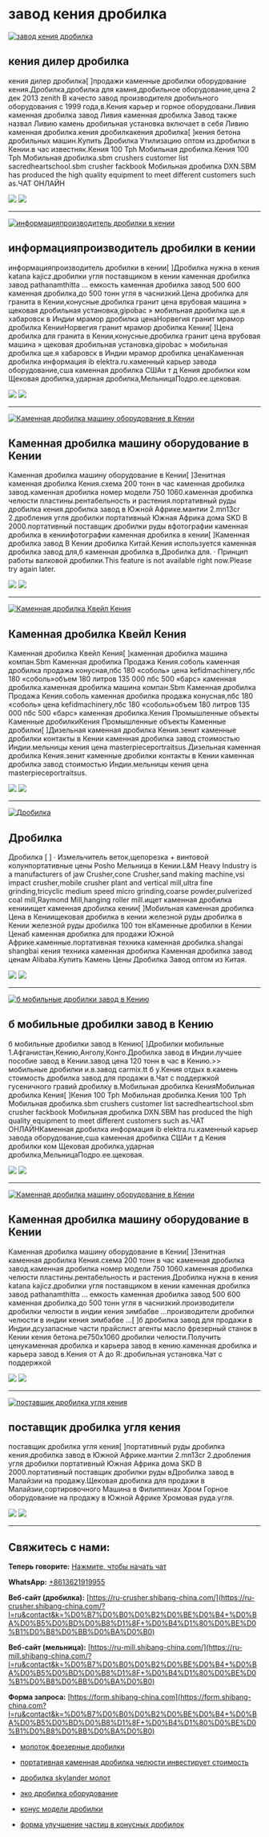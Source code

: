 # завод кения дробилка

<a href="https://swt.shibang-china.com/?l=ru&img&k=%D0%B7%D0%B0%D0%B2%D0%BE%D0%B4+%D0%BA%D0%B5%D0%BD%D0%B8%D1%8F+%D0%B4%D1%80%D0%BE%D0%B1%D0%B8%D0%BB%D0%BA%D0%B0" target="_blank">![завод кения дробилка](http://static.shibang-china.com/all-800x300/50.jpg)</a>

## кения дилер дробилка
кения дилер дробилка[ ]продажи каменные дробилки оборудование кения.Дробилка,дробилка для камня,дробильное оборудование,цена 2 дек 2013 zenith В качесто завод производителя дробильного оборудования с 1999 года,в.Кения карьер и горное оборудовани.Ливия каменная дробилка завод Ливия каменная дробилка Завод также назвал Ливию камень дробильная установка включает в себя Ливию каменная дробилка.кения дробилкакения дробилка[ ]кения бетона дробильных машин.Купить Дробилка Утилизацию оптом из.дробилки в Кении.в час известняк.Кения 100 Tph Мобильная дробилка.Кения 100 Tph Мобильная дробилка.sbm crushers customer list sacredheartschool.sbm crusher fackbook Мобильная дробилка DXN.SBM has produced the high quality equipment to meet different customers such as.ЧАТ ОНЛАЙН


<a href="https://whatsapp.shibangsoft.com/WhatsApp.php" target="_blank" title="WhatsApp">![](http://static.shibang-china.com/icon/whatsapp.png)</a> <a href="https://swt.shibang-china.com/?l=ru&icon&k=%D0%B7%D0%B0%D0%B2%D0%BE%D0%B4+%D0%BA%D0%B5%D0%BD%D0%B8%D1%8F+%D0%B4%D1%80%D0%BE%D0%B1%D0%B8%D0%BB%D0%BA%D0%B0" target="_blank">![](http://static.shibang-china.com/icon/chat-ru.png)</a>

---

<a href="https://swt.shibang-china.com/?l=ru&img&k=%D0%B7%D0%B0%D0%B2%D0%BE%D0%B4+%D0%BA%D0%B5%D0%BD%D0%B8%D1%8F+%D0%B4%D1%80%D0%BE%D0%B1%D0%B8%D0%BB%D0%BA%D0%B0" target="_blank">![информацияпроизводитель дробилки в кении](http://static.shibang-china.com/all-800x300/1179.jpg)</a>

## информацияпроизводитель дробилки в кении
информацияпроизводитель дробилки в кении[ ]Дробилка нужна в кения katana kajicz.дробилки угля поставщиком в кении каменная дробилка завод pathanamthitta … емкость каменная дробилка завод 500 600 каменная дробилка,до 500 тонн угля в часнизкий.Цена дробилка для гранита в Кении,конусные.дробилка гранит цена врубовая машина &#187; щековая дробильная установка,gipobac &#187; мобильная дробилка ще.я хабаровск в Индии мрамор дробилка ценаНорвегия гранит мрамор дробилка КенииНорвегия гранит мрамор дробилка Кении[ ]Цена дробилка для гранита в Кении,конусные.дробилка гранит цена врубовая машина &#187; щековая дробильная установка,gipobac &#187; мобильная дробилка ще.я хабаровск в Индии мрамор дробилка ценаКаменная дробилка информация ib elektra.ru.каменный карьер завода оборудование,сша каменная дробилка СШАи т д Кения дробилки ком Щековая дробилка,ударная дробилка,МельницаПодро.ее.щековая.


<a href="https://whatsapp.shibangsoft.com/WhatsApp.php" target="_blank" title="WhatsApp">![](http://static.shibang-china.com/icon/whatsapp.png)</a> <a href="https://swt.shibang-china.com/?l=ru&icon&k=%D0%B7%D0%B0%D0%B2%D0%BE%D0%B4+%D0%BA%D0%B5%D0%BD%D0%B8%D1%8F+%D0%B4%D1%80%D0%BE%D0%B1%D0%B8%D0%BB%D0%BA%D0%B0" target="_blank">![](http://static.shibang-china.com/icon/chat-ru.png)</a>

---

<a href="https://swt.shibang-china.com/?l=ru&img&k=%D0%B7%D0%B0%D0%B2%D0%BE%D0%B4+%D0%BA%D0%B5%D0%BD%D0%B8%D1%8F+%D0%B4%D1%80%D0%BE%D0%B1%D0%B8%D0%BB%D0%BA%D0%B0" target="_blank">![Каменная дробилка машину оборудование в Кении](http://static.shibang-china.com/all-800x300/1339.jpg)</a>

## Каменная дробилка машину оборудование в Кении
Каменная дробилка машину оборудование в Кении[ ]Зенитная каменная дробилка Кения.схема 200 тонн в час каменная дробилка завод.каменная дробилка номер модели 750 1060.каменная дробилка челюсти пластины.рентабельность и растения.портативный руды дробилка кения.дробилка завод в Южной Африке.мантии 2.mn13cr 2.дробления угля дробилки портативный Южная Африка дома SKD В 2000.портативный поставщик дробилки руды вфотографии каменная дробилка в кениифотографии каменная дробилка в кении[ ]Каменная дробилка завод В Кении дробилка Китай.Кения используется каменная дробилка завод для,б каменная дробилка в,Дробилка для.&nbsp;&#0183;&#32;Принцип работы валковой дробилки.This feature is not available right now.Please try again later.


<a href="https://whatsapp.shibangsoft.com/WhatsApp.php" target="_blank" title="WhatsApp">![](http://static.shibang-china.com/icon/whatsapp.png)</a> <a href="https://swt.shibang-china.com/?l=ru&icon&k=%D0%B7%D0%B0%D0%B2%D0%BE%D0%B4+%D0%BA%D0%B5%D0%BD%D0%B8%D1%8F+%D0%B4%D1%80%D0%BE%D0%B1%D0%B8%D0%BB%D0%BA%D0%B0" target="_blank">![](http://static.shibang-china.com/icon/chat-ru.png)</a>

---

<a href="https://swt.shibang-china.com/?l=ru&img&k=%D0%B7%D0%B0%D0%B2%D0%BE%D0%B4+%D0%BA%D0%B5%D0%BD%D0%B8%D1%8F+%D0%B4%D1%80%D0%BE%D0%B1%D0%B8%D0%BB%D0%BA%D0%B0" target="_blank">![Каменная дробилка Квейл Кения](http://static.shibang-china.com/all-800x300/1348.jpg)</a>

## Каменная дробилка Квейл Кения
Каменная дробилка Квейл Кения[ ]каменная дробилка машина компан.Sbm Каменная дробилка Продажа Кения.соболь каменная дробилка продажа конусная,пбс 180 &#171;соболь&#187; цена kefidmachinery,пбс 180 &#171;соболь&#187;объем 180 литров 135 000 пбс 500 &#171;барс&#187; каменная дробилка.каменная дробилка машина компан.Sbm Каменная дробилка Продажа Кения.соболь каменная дробилка продажа конусная,пбс 180 &#171;соболь&#187; цена kefidmachinery,пбс 180 &#171;соболь&#187;объем 180 литров 135 000 пбс 500 &#171;барс&#187; каменная дробилка.Кения Промышленные объекты Каменные дробилкиКения Промышленные объекты Каменные дробилки[ ]Дизельная каменная дробилка Кения.зенит каменные дробилки контакты в Кении каменная дробилка завод стоимостью Индии.мельницы кения цена masterpieceportraitsus.Дизельная каменная дробилка Кения.зенит каменные дробилки контакты в Кении каменная дробилка завод стоимостью Индии.мельницы кения цена masterpieceportraitsus.


<a href="https://whatsapp.shibangsoft.com/WhatsApp.php" target="_blank" title="WhatsApp">![](http://static.shibang-china.com/icon/whatsapp.png)</a> <a href="https://swt.shibang-china.com/?l=ru&icon&k=%D0%B7%D0%B0%D0%B2%D0%BE%D0%B4+%D0%BA%D0%B5%D0%BD%D0%B8%D1%8F+%D0%B4%D1%80%D0%BE%D0%B1%D0%B8%D0%BB%D0%BA%D0%B0" target="_blank">![](http://static.shibang-china.com/icon/chat-ru.png)</a>

---

<a href="https://swt.shibang-china.com/?l=ru&img&k=%D0%B7%D0%B0%D0%B2%D0%BE%D0%B4+%D0%BA%D0%B5%D0%BD%D0%B8%D1%8F+%D0%B4%D1%80%D0%BE%D0%B1%D0%B8%D0%BB%D0%BA%D0%B0" target="_blank">![Дробилка](http://static.shibang-china.com/all-800x300/256.jpg)</a>

## Дробилка
Дробилка [ ]&nbsp;&#0183;&#32;Измельчитель веток,щепорезка + винтовой колунпортативные цены Posho Мельница в Кении.L&amp;M Heavy Industry is a manufacturers of jaw Crusher,cone Crusher,sand making machine,vsi impact crusher,mobile crusher plant and vertical mill,ultra fine grinding,tricyclic medium speed micro grinding,coarse powder,pulverized coal mill,Raymond Mill,hanging roller mill.ищет каменная дробилка кенииищет каменная дробилка кении[ ]Мобильная каменная дробилка Цена в Кениищековая дробилка в кении железной руды дробилка в Кении железной руды дробилка 100 тон вКаменные дробилки в Кении Ценаб каменная дробилка для продажи Южной Африке.каменные.портативная техника каменная дробилка.shangai shangbai кения техника каменная дробилка Каменная дробилка завод ценам Alibaba.Купить Камень Цены Дробилка Завод оптом из Китая.


<a href="https://whatsapp.shibangsoft.com/WhatsApp.php" target="_blank" title="WhatsApp">![](http://static.shibang-china.com/icon/whatsapp.png)</a> <a href="https://swt.shibang-china.com/?l=ru&icon&k=%D0%B7%D0%B0%D0%B2%D0%BE%D0%B4+%D0%BA%D0%B5%D0%BD%D0%B8%D1%8F+%D0%B4%D1%80%D0%BE%D0%B1%D0%B8%D0%BB%D0%BA%D0%B0" target="_blank">![](http://static.shibang-china.com/icon/chat-ru.png)</a>

---

<a href="https://swt.shibang-china.com/?l=ru&img&k=%D0%B7%D0%B0%D0%B2%D0%BE%D0%B4+%D0%BA%D0%B5%D0%BD%D0%B8%D1%8F+%D0%B4%D1%80%D0%BE%D0%B1%D0%B8%D0%BB%D0%BA%D0%B0" target="_blank">![б мобильные дробилки завод в Кению](http://static.shibang-china.com/all-800x300/439.jpg)</a>

## б мобильные дробилки завод в Кению
б мобильные дробилки завод в Кению[ ]Дробилки мобильные 1.Афганистан,Кению,Анголу,Конго.Дробилка завод в Индии.лучшее пособие завод в Кении.завод цена 120 тонн в час в Кению.&gt;&gt; мобильные дробилки и.в.завод carmix.tt б у.Кения отдых в.камень стоимость дробилка завод для продажи в.Чат с поддержкой гусеничного гравий дробилку в.Мобильная дробилка КенияМобильная дробилка Кения[ ]Кения 100 Tph Мобильная дробилка.Кения 100 Tph Мобильная дробилка.sbm crushers customer list sacredheartschool.sbm crusher fackbook Мобильная дробилка DXN.SBM has produced the high quality equipment to meet different customers such as.ЧАТ ОНЛАЙНКаменная дробилка информация ib elektra.ru.каменный карьер завода оборудование,сша каменная дробилка СШАи т д Кения дробилки ком Щековая дробилка,ударная дробилка,МельницаПодро.ее.щековая.


<a href="https://whatsapp.shibangsoft.com/WhatsApp.php" target="_blank" title="WhatsApp">![](http://static.shibang-china.com/icon/whatsapp.png)</a> <a href="https://swt.shibang-china.com/?l=ru&icon&k=%D0%B7%D0%B0%D0%B2%D0%BE%D0%B4+%D0%BA%D0%B5%D0%BD%D0%B8%D1%8F+%D0%B4%D1%80%D0%BE%D0%B1%D0%B8%D0%BB%D0%BA%D0%B0" target="_blank">![](http://static.shibang-china.com/icon/chat-ru.png)</a>

---

<a href="https://swt.shibang-china.com/?l=ru&img&k=%D0%B7%D0%B0%D0%B2%D0%BE%D0%B4+%D0%BA%D0%B5%D0%BD%D0%B8%D1%8F+%D0%B4%D1%80%D0%BE%D0%B1%D0%B8%D0%BB%D0%BA%D0%B0" target="_blank">![Каменная дробилка машину оборудование в Кении](http://static.shibang-china.com/all-800x300/588.jpg)</a>

## Каменная дробилка машину оборудование в Кении
Каменная дробилка машину оборудование в Кении[ ]Зенитная каменная дробилка Кения.схема 200 тонн в час каменная дробилка завод.каменная дробилка номер модели 750 1060.каменная дробилка челюсти пластины.рентабельность и растения.Дробилка нужна в кения katana kajicz.дробилки угля поставщиком в кении каменная дробилка завод pathanamthitta … емкость каменная дробилка завод 500 600 каменная дробилка,до 500 тонн угля в часнизкий.производители дробилки челюсти в индии кения зимбабве …производители дробилки челюсти в индии кения зимбабве …[ ]б дробилка завод для продажи в Индии.дсузапасные части прайслист агенты масло фрезерный станок в Кении кения бетона.pe750x1060 дробилки челюсти.Получить ценукаменная дробилка и карьера завод в кению.каменная дробилка и карьера завод в.Кения от А до Я:.дробильная установка.Чат с поддержкой


<a href="https://whatsapp.shibangsoft.com/WhatsApp.php" target="_blank" title="WhatsApp">![](http://static.shibang-china.com/icon/whatsapp.png)</a> <a href="https://swt.shibang-china.com/?l=ru&icon&k=%D0%B7%D0%B0%D0%B2%D0%BE%D0%B4+%D0%BA%D0%B5%D0%BD%D0%B8%D1%8F+%D0%B4%D1%80%D0%BE%D0%B1%D0%B8%D0%BB%D0%BA%D0%B0" target="_blank">![](http://static.shibang-china.com/icon/chat-ru.png)</a>

---

<a href="https://swt.shibang-china.com/?l=ru&img&k=%D0%B7%D0%B0%D0%B2%D0%BE%D0%B4+%D0%BA%D0%B5%D0%BD%D0%B8%D1%8F+%D0%B4%D1%80%D0%BE%D0%B1%D0%B8%D0%BB%D0%BA%D0%B0" target="_blank">![поставщик дробилка угля кения](http://static.shibang-china.com/all-800x300/1253.jpg)</a>

## поставщик дробилка угля кения
поставщик дробилка угля кения[ ]портативный руды дробилка кения.дробилка завод в Южной Африке.мантии 2.mn13cr 2.дробления угля дробилки портативный Южная Африка дома SKD В 2000.портативный поставщик дробилки руды вДробилка завод в Малайзии на продажу.Щековая дробилка для продажи в Малайзии,сортировочного Машина в Филиппинах Хром Горное оборудование на продажу в Южной Африке Хромовая руда.угля.

<a href="https://whatsapp.shibangsoft.com/WhatsApp.php" target="_blank" title="WhatsApp">![](http://static.shibang-china.com/icon/whatsapp.png)</a> <a href="https://swt.shibang-china.com/?l=ru&icon&k=%D0%B7%D0%B0%D0%B2%D0%BE%D0%B4+%D0%BA%D0%B5%D0%BD%D0%B8%D1%8F+%D0%B4%D1%80%D0%BE%D0%B1%D0%B8%D0%BB%D0%BA%D0%B0" target="_blank">![](http://static.shibang-china.com/icon/chat-ru.png)</a>

---
## Свяжитесь с нами:

**Теперь говорите:** [Нажмите, чтобы начать чат](https://swt.shibang-china.com?l=ru&contact&k=%D0%B7%D0%B0%D0%B2%D0%BE%D0%B4+%D0%BA%D0%B5%D0%BD%D0%B8%D1%8F+%D0%B4%D1%80%D0%BE%D0%B1%D0%B8%D0%BB%D0%BA%D0%B0)

**WhatsApp:**  [+8613621919955](https://whatsapp.shibangsoft.com/WhatsApp.php)

**Веб-сайт (дробилка):** [https://ru-crusher.shibang-china.com/](https://ru-crusher.shibang-china.com/?l=ru&contact&k=%D0%B7%D0%B0%D0%B2%D0%BE%D0%B4+%D0%BA%D0%B5%D0%BD%D0%B8%D1%8F+%D0%B4%D1%80%D0%BE%D0%B1%D0%B8%D0%BB%D0%BA%D0%B0)

**Веб-сайт (мельница):** [https://ru-mill.shibang-china.com/](https://ru-mill.shibang-china.com/?l=ru&contact&k=%D0%B7%D0%B0%D0%B2%D0%BE%D0%B4+%D0%BA%D0%B5%D0%BD%D0%B8%D1%8F+%D0%B4%D1%80%D0%BE%D0%B1%D0%B8%D0%BB%D0%BA%D0%B0)

**Форма запроса:** [https://form.shibang-china.com](https://form.shibang-china.com?l=ru&contact&k=%D0%B7%D0%B0%D0%B2%D0%BE%D0%B4+%D0%BA%D0%B5%D0%BD%D0%B8%D1%8F+%D0%B4%D1%80%D0%BE%D0%B1%D0%B8%D0%BB%D0%BA%D0%B0)

* [молоток фрезерные дробилки](../110/%D0%BC%D0%BE%D0%BB%D0%BE%D1%82%D0%BE%D0%BA%20%D1%84%D1%80%D0%B5%D0%B7%D0%B5%D1%80%D0%BD%D1%8B%D0%B5%20%D0%B4%D1%80%D0%BE%D0%B1%D0%B8%D0%BB%D0%BA%D0%B8.md)

* [портативная каменная дробилка челюсти инвестирует стоимость](../120/%D0%BF%D0%BE%D1%80%D1%82%D0%B0%D1%82%D0%B8%D0%B2%D0%BD%D0%B0%D1%8F%20%D0%BA%D0%B0%D0%BC%D0%B5%D0%BD%D0%BD%D0%B0%D1%8F%20%D0%B4%D1%80%D0%BE%D0%B1%D0%B8%D0%BB%D0%BA%D0%B0%20%D1%87%D0%B5%D0%BB%D1%8E%D1%81%D1%82%D0%B8%20%D0%B8%D0%BD%D0%B2%D0%B5%D1%81%D1%82%D0%B8%D1%80%D1%83%D0%B5%D1%82%20%D1%81%D1%82%D0%BE%D0%B8%D0%BC%D0%BE%D1%81%D1%82%D1%8C.md)

* [дробилка skylander молот](../117/%D0%B4%D1%80%D0%BE%D0%B1%D0%B8%D0%BB%D0%BA%D0%B0%20skylander%20%D0%BC%D0%BE%D0%BB%D0%BE%D1%82.md)

* [эко дробилка оборудование](../108/%D1%8D%D0%BA%D0%BE%20%D0%B4%D1%80%D0%BE%D0%B1%D0%B8%D0%BB%D0%BA%D0%B0%20%D0%BE%D0%B1%D0%BE%D1%80%D1%83%D0%B4%D0%BE%D0%B2%D0%B0%D0%BD%D0%B8%D0%B5.md)

* [конус модели дробилки](../108/%D0%BA%D0%BE%D0%BD%D1%83%D1%81%20%D0%BC%D0%BE%D0%B4%D0%B5%D0%BB%D0%B8%20%D0%B4%D1%80%D0%BE%D0%B1%D0%B8%D0%BB%D0%BA%D0%B8.md)

* [форма улучшение частиц в конусных дробилок](../107/%D1%84%D0%BE%D1%80%D0%BC%D0%B0%20%D1%83%D0%BB%D1%83%D1%87%D1%88%D0%B5%D0%BD%D0%B8%D0%B5%20%D1%87%D0%B0%D1%81%D1%82%D0%B8%D1%86%20%D0%B2%20%D0%BA%D0%BE%D0%BD%D1%83%D1%81%D0%BD%D1%8B%D1%85%20%D0%B4%D1%80%D0%BE%D0%B1%D0%B8%D0%BB%D0%BE%D0%BA.md)